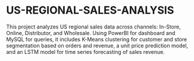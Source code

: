 # US-REGIONAL-SALES-ANALYSIS
This project analyzes US regional sales data across channels: In-Store, Online, Distributor, and Wholesale. Using PowerBI for dashboard and MySQL for queries, it includes K-Means clustering for customer and store segmentation based on orders and revenue, a unit price prediction model, and an LSTM model for time series forecasting of sales revenue.

